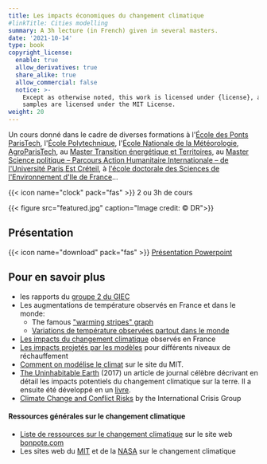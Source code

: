 ```yaml
---
title: Les impacts économiques du changement climatique
#linkTitle: Cities modelling
summary: A 3h lecture (in French) given in several masters.
date: '2021-10-14'
type: book
copyright_license:
  enable: true
  allow_derivatives: true
  share_alike: true
  allow_commercial: false
  notice: >-
    Except as otherwise noted, this work is licensed under {license}, and code
    samples are licensed under the MIT License.
weight: 20
---
```


Un cours donné dans le cadre de diverses formations à l'[École des Ponts ParisTech](https://www.ecoledesponts.fr), l'[École Polytechnique](https://www.polytechnique.edu/), l'[École Nationale de la Météorologie](http://www.enm-toulouse.fr), [AgroParisTech](http://www2.agroparistech.fr/), au [Master Transition énergétique et Territoires](https://www.ecoledesponts.fr/master-tet-transition-energetique-territoires), au [Master Science politique – Parcours Action Humanitaire Internationale – de l'Université Paris Est Créteil](https://masterhumanitaire.wordpress.com/), à [l'école doctorale des Sciences de l'Environnement d'Ile de France](http://ed129.sorbonne-universite.fr/fr/index.html)...

{{< icon name="clock" pack="fas" >}} 2 ou 3h de cours

{{< figure src="featured.jpg" caption="Image credit: © DR">}}

## Présentation
{{< icon name="download" pack="fas" >}} [Présentation Powerpoint](http://www.centre-cired.fr/wp-content/uploads/2021/10/viguie-cours-impacts.pdf)

## Pour en savoir plus

- les rapports du [groupe 2 du GIEC](https://www.ipcc.ch/working-group/wg2/)
- Les augmentations de température observés en France et dans le monde:
  - The famous ["warming stripes" graph](https://showyourstripes.info/)
  - [Variations de température observées partout dans le monde](https://www.carbonbrief.org/)
- [Les impacts du changement climatique](https://www.ecologie.gouv.fr/sites/default/files/ONERC_Brochure_impacts_en_France_PDF_WEB.pdf) observés en France
- [Les impacts projetés par les modèles](https://interactive.carbonbrief.org/impacts-climate-change-one-point-five-degrees-two-degrees/?utm_source=web&utm_campaign=Redirect#) pour différents niveaux de réchauffement
- [Comment on modélise le climat](https://climate.mit.edu/explainers/climate-models) sur le site du MIT.
- [The Uninhabitable Earth](https://nymag.com/intelligencer/2017/07/climate-change-earth-too-hot-for-humans-annotated.html) (2017) un article de journal célèbre décrivant en détail les impacts potentiels du changement climatique sur la terre. Il a ensuite été développé en un [livre](https://www.theguardian.com/books/2019/feb/17/david-wallace-wells-uninhabitable-earth-review).
- [Climate Change and Conflict Risks](https://crisisgroup.github.io/about-foc/) by the International Crisis Group

#### Ressources générales sur le changement climatique
- [Liste de ressources sur le changement climatique](https://bonpote.com/les-meilleures-sources-sur-lenvironnement-et-le-climat-tous-niveaux-confondus/) sur le site web [bonpote.com](https://bonpote.com/)
- Les sites web du [MIT](https://climate.mit.edu/) et de la [NASA](https://climate.nasa.gov/) sur le changement climatique
